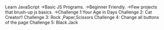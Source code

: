 Learn JavaScript
->Basic JS Programs.
->Beginner Friendly.
->Few projects that brush-up js basics.
->Challenge 1:Your Age in Days
Challenge 2: Cat Creator!!
Challenge 3: Rock ,Paper,Scissors
Challenge 4: Change all buttons of the page 
Challenge 5: Black Jack
